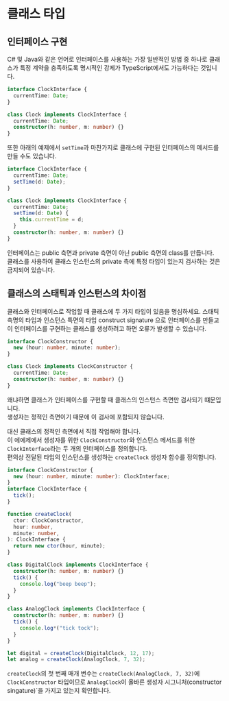 # 클래스 타입

## 인터페이스 구현

C# 및 Java와 같은 언어로 인터페이스를 사용하는 가장 일반적인 방법 중 하나로 클래스가 특정 계약을 충족하도록 명시적인 강제가 TypeScript에서도 가능하다는 것입니다.

```ts
interface ClockInterface {
  currentTime: Date;
}

class Clock implements ClockInterface {
  currentTime: Date;
  constructor(h: number, m: number) {}
}
```

또한 아래의 예제에서 `setTime`과 마찬가지로 클래스에 구현된 인터페이스의 메서드를 만들 수도 있습니다.

```ts
interface ClockInterface {
  currentTime: Date;
  setTime(d: Date);
}

class Clock implements ClockInterface {
  currentTime: Date;
  setTime(d: Date) {
    this.currentTime = d;
  }
  constructor(h: number, m: number) {}
}
```

인터페이스는 public 측면과 private 측면이 아닌 public 측면의 class를 만듭니다.<br />
클래스를 사용하여 클래스 인스턴스의 private 측에 특정 타입이 있는지 검사하는 것은 금지되어 있습니다.

## 클래스의 스태틱과 인스턴스의 차이점

클래스와 인터페이스로 작업할 때 클래스에 두 가지 타입이 있음을 명심하세요. 스태틱 측명의 타입과 인스턴스 특면의 타입 construct signature 으로 인터페이스를 만들고 이 인터페이스를 구현하는 클래스를 생성하려고 하면 오류가 발생할 수 있습니다.

```ts
interface ClockConstructor {
  new (hour: number, minute: number);
}

class Clock implements ClockConstructor {
  currentTime: Date;
  constructor(h: number, m: number) {}
}
```

왜냐하면 클래스가 인터페이스를 구현할 때 클래스의 인스턴스 측면만 검사되기 떄문입니다.<br />
생성자는 정적인 측면이기 때문에 이 검사에 포함되지 않습니다.

대신 클래스의 정적인 측면에서 직접 작업해야 합니다.<br />
이 에에제에서 생성자를 위한 `ClockConstructor`와 인스턴스 메서드를 위한 `ClockInterface`라는 두 개의 인터페이스를 정의합니다.<br />
편의상 전달된 타입의 인스턴스를 생성하는 `createClock` 생성자 함수를 정의합니다.

```ts
interface ClockConstructor {
  new (hour: number, minute: number): ClockInterface;
}
interface ClockInterface {
  tick();
}

function createClock(
  ctor: ClockConstructor,
  hour: number,
  minute: number,
): ClockInterface {
  return new ctor(hour, minute);
}

class DigitalClock implements ClockInterface {
  constructor(h: number, m: number) {}
  tick() {
    console.log("beep beep");
  }
}

class AnalogClock implements ClockInterface {
  constructor(h: number, m: number) {}
  tick() {
    console.log*("tick tock");
  }
}

let digital = createClock(DigitalClock, 12, 17);
let analog = createClock(AnalogClock, 7, 32);
```

`createClock`의 첫 번째 매개 변수는 `createClock(AnalogClock, 7, 32)`에 `ClockConstructor` 타입이므로 `AnalogClock`이 올바른 생성자 시그니처(constructor singature)`을 가지고 있는지 확인합니다.